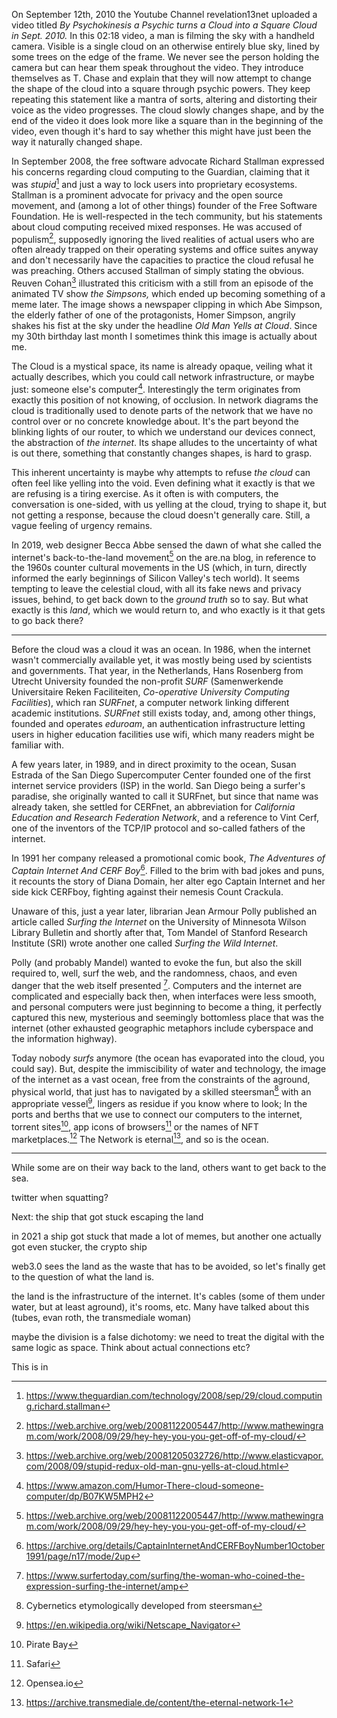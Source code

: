 On September 12th, 2010 the Youtube Channel revelation13net uploaded a video titled *By Psychokinesis a Psychic turns a Cloud into a Square Cloud in Sept. 2010.* In this 02:18 video, a man is filming the sky with a handheld camera. Visible is a single cloud on an otherwise entirely blue sky, lined by some trees on the edge of the frame. We never see the person holding the camera but can hear them speak throughout the video. They introduce themselves as T. Chase and explain that they will now attempt to change the shape of the cloud into a square through psychic powers. They keep repeating this statement like a mantra of sorts, altering and distorting their voice as the video progresses. The cloud slowly changes shape, and by the end of the video it does look more like a square than in the beginning of the video, even though it's hard to say whether this might have just been the way it naturally changed shape.

In September 2008, the free software advocate Richard Stallman expressed his concerns regarding cloud computing to the Guardian, claiming that it was *stupid*[^1] and just a way to lock users into proprietary ecosystems. Stallman is a prominent advocate for privacy and the open source movement, and (among a lot of other things) founder of the Free Software Foundation. He is well-respected in the tech community, but his statements about cloud computing received mixed responses. He was accused of populism[^2], supposedly ignoring the lived realities of actual users who are often already trapped on their operating systems and office suites anyway and don't necessarily have the capacities to practice the cloud refusal he was preaching. Others accused Stallman of simply stating the obvious. Reuven Cohan[^3] illustrated this criticism with a still from an episode of the animated TV show *the Simpsons,* which ended up becoming something of a meme later. The image shows a newspaper clipping in which Abe Simpson, the elderly father of one of the protagonists, Homer Simpson, angrily shakes his fist at the sky under the headline *Old Man Yells at Cloud*. Since my 30th birthday last month I sometimes think this image is actually about me.

The Cloud is a mystical space, its name is already opaque, veiling what it actually describes, which you could call network infrastructure, or maybe just: someone else's computer[^5]. Interestingly the term originates from exactly this position of not knowing, of occlusion. In network diagrams the cloud is traditionally used to denote parts of the network that we have no control over or no concrete knowledge about. It's the part beyond the blinking lights of our router, to which we understand our devices connect, the abstraction of *the internet*. Its shape alludes to the uncertainty of what is out there, something that constantly changes shapes, is hard to grasp.

This inherent uncertainty is maybe why attempts to refuse *the cloud* can often feel like yelling into the void. Even defining what it exactly is that we are refusing is a tiring exercise. As it often is with computers, the conversation is one-sided, with us yelling at the cloud, trying to shape it, but not getting a response, because the cloud doesn't generally care. Still, a vague feeling of urgency remains.

In 2019, web designer Becca Abbe sensed the dawn of what she called the internet's back-to-the-land movement[^2] on the are.na blog, in reference to the 1960s counter cultural movements in the US (which, in turn, directly informed the early beginnings of Silicon Valley's tech world). It seems tempting to leave the celestial cloud, with all its fake news and privacy issues, behind, to get back down to the *ground truth* so to say. But what exactly is this *land*, which we would return to, and who exactly is it that gets to go back there?

[^1]: https://www.theguardian.com/technology/2008/sep/29/cloud.computing.richard.stallman
[^2]: https://web.archive.org/web/20081122005447/http://www.mathewingram.com/work/2008/09/29/hey-hey-you-you-get-off-of-my-cloud/
[^3]: https://web.archive.org/web/20081205032726/http://www.elasticvapor.com/2008/09/stupid-redux-old-man-gnu-yells-at-cloud.html
[^4]: https://www.are.na/blog/the-internet%27s-back-to-the-land-movement
[^5]: https://www.amazon.com/Humor-There-cloud-someone-computer/dp/B07KW5MPH2

------

Before the cloud was a cloud it was an ocean. In 1986, when the internet wasn't commercially available yet, it was mostly being used by scientists and governments. That year, in the Netherlands, Hans Rosenberg from Utrecht University founded the non-profit *SURF* (Samenwerkende Universitaire Reken Faciliteiten, *Co-operative University Computing Facilities*), which ran *SURFnet*, a computer network linking different academic institutions. *SURFnet* still exists today, and, among other things, founded and operates *eduroam*, an authentication infrastructure letting users in higher education facilities use wifi, which many readers might be familiar with.

A few years later, in 1989, and in direct proximity to the ocean, Susan Estrada of the San Diego Supercomputer Center founded one of the first internet service providers (ISP) in the world. San Diego being a surfer's paradise, she originally wanted to call it SURFnet, but since that name was already taken, she settled for CERFnet, an abbreviation for *California Education and Research Federation Network*, and a reference to Vint Cerf, one of the inventors of the TCP/IP protocol and so-called fathers of the internet.

In 1991 her company released a promotional comic book, *The Adventures of Captain Internet And CERF Boy*[^6]. Filled to the brim with bad jokes and puns, it recounts the story of Diana Domain, her alter ego Captain Internet and her side kick CERFboy, fighting against their nemesis Count Crackula.

Unaware of this, just a year later, librarian Jean Armour Polly published an article called *Surfing the Internet* on the University of Minnesota Wilson Library Bulletin and shortly after that, Tom Mandel of Stanford Research Institute (SRI) wrote another one called *Surfing the Wild Internet*.

Polly (and probably Mandel) wanted to evoke the fun, but also the skill required to, well, surf the web, and the randomness, chaos, and even danger that the web itself presented [^7]. Computers and the internet are complicated and especially back then, when interfaces were less smooth, and personal computers were just beginning to become a thing, it perfectly captured this new, mysterious and seemingly bottomless place that was the internet (other exhausted geographic metaphors include cyberspace and the information highway).

Today nobody *surfs* anymore (the ocean has evaporated into the cloud, you could say). But, despite the immiscibility of water and technology, the image of the internet as a vast ocean, free from the constraints of the aground, physical world, that just has to navigated by a skilled steersman[^8] with an appropriate vessel[^9], lingers as residue if you know where to look; In the ports and berths that we use to connect our computers to the internet, torrent sites[^10], app icons of browsers[^11] or the names of NFT marketplaces.[^12] The Network is eternal[^13], and so is the ocean.

[^6]: https://archive.org/details/CaptainInternetAndCERFBoyNumber1October1991/page/n17/mode/2up
[^7]: https://www.surfertoday.com/surfing/the-woman-who-coined-the-expression-surfing-the-internet/amp
[^8]: Cybernetics etymologically developed from steersman
[^9]: https://en.wikipedia.org/wiki/Netscape_Navigator
[^10]: Pirate Bay
[^11]: Safari
[^12]: Opensea.io
[^13]: https://archive.transmediale.de/content/the-eternal-network-1

------

While some are on their way back to the land, others want to get back to the sea.











twitter when squatting?



Next: the ship that got stuck escaping the land

in 2021 a ship got stuck that made a lot of memes, but another one actually got even stucker, the crypto ship

web3.0 sees the land as the waste that has to be avoided, so let's finally get to the question of what the land is.

the land is the infrastructure of the internet. It's cables (some of them under water, but at least aground), it's rooms, etc. Many have talked about this (tubes, evan roth, the transmediale woman)

maybe the division is a false dichotomy: we need to treat the digital with the same logic as space. Think about actual connections etc?

This is in 